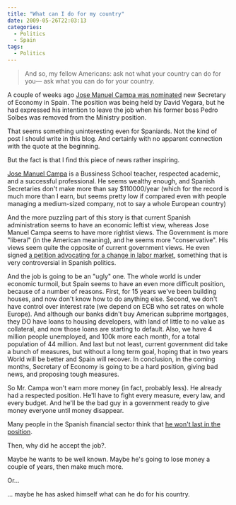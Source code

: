 ```yaml
---
title: "What can I do for my country"
date: 2009-05-26T22:03:13
categories:
  - Politics
  - Spain
tags:
  - Politics
---
```


> And so, my fellow Americans: ask not what your country can do for you—
> ask what you can do for your country.

A couple of weeks ago [Jose Manuel Campa was nominated](http://www.cotizalia.com/cache/2009/05/14/noticias_17.html) new Secretary of Economy in Spain. The position was being held by David Vegara,
but he had expressed his intention to leave the job when his former boss Pedro
Solbes was removed from the Ministry position.

That seems something uninteresting even for Spaniards. Not the kind of post I
should write in this blog. And certainly with no apparent connection with the
quote at the beginning.

But the fact is that I find this piece of news rather inspiring.

[Jose Manuel Campa](http://web.iese.edu/campa/) is a Bussiness School
teacher, respected academic, and a successful professional. He seems wealthy
enough, and Spanish Secretaries don't make more than say $110000/year (which for
the record is much more than I earn, but seems pretty low if compared even with
people managing a medium-sized company, not to say a whole European country)

And the more puzzling part of this story is that current Spanish administration
seems to have an economic leftist view, whereas Jose Manuel Campa seems to have
more rightist views. The Government is more "liberal" (in the American meaning),
and he seems more "conservative". His views seem quite the opposite of current
government views. He even signed [a petition advocating for a change in labor market](http://www.crisis09.es/propuesta/), something that is very controversial in Spanish politics.

And the job is going to be an "ugly" one. The whole world is under economic
turmoil, but Spain seems to have an even more difficult position, because of a
number of reasons. First, for 15 years we've been building houses, and now don't
know how to do anything else. Second, we don't have control over interest rate
(we depend on ECB who set rates on whole Europe). And although our banks didn't
buy American subprime mortgages, they DO have loans to housing developers, with
land of little to no value as collateral, and now those loans are starting to
default. Also, we have 4 million people unemployed, and 100k more each month,
for a total population of 44 million. And last but not least, current government
did take a bunch of measures, but without a long term goal, hoping that in two
years World will be better and Spain will recover. In conclusion, in the coming
months, Secretary of Economy is going to be a hard position, giving bad news,
and proposing tough measures.

So Mr. Campa won't earn more money (in fact, probably less). He already had a
respected position. He'll have to fight every measure, every law, and every
budget. And he'll be the bad guy in a government ready to give money everyone
until money disappear.

Many people in the Spanish financial sector think that [he won't last in the position](http://www.elconfidencial.com/cache/2009/05/18/elconfidente_79_campa_posesion_secretario_estado_economia_entre_apuestas.html).

Then, why did he accept the job?.

Maybe he wants to be well known. Maybe he's going to lose money a couple of
years, then make much more.

Or...

... maybe he has asked himself what can he do for his country.
